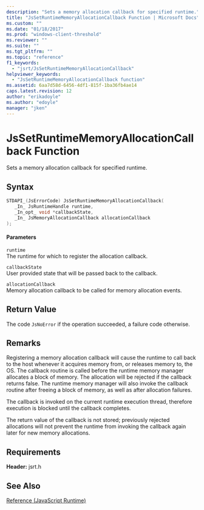 ```yaml
---
description: "Sets a memory allocation callback for specified runtime."
title: "JsSetRuntimeMemoryAllocationCallback Function | Microsoft Docs"
ms.custom: ""
ms.date: "01/18/2017"
ms.prod: "windows-client-threshold"
ms.reviewer: ""
ms.suite: ""
ms.tgt_pltfrm: ""
ms.topic: "reference"
f1_keywords: 
  - "jsrt/JsSetRuntimeMemoryAllocationCallback"
helpviewer_keywords: 
  - "JsSetRuntimeMemoryAllocationCallback function"
ms.assetid: 6aa7d58d-6456-4df1-815f-1ba36fb4ae14
caps.latest.revision: 12
author: "erikadoyle"
ms.author: "edoyle"
manager: "jken"
---
```

# JsSetRuntimeMemoryAllocationCallback Function
Sets a memory allocation callback for specified runtime.  
  
## Syntax  
  
```cpp  
STDAPI_(JsErrorCode) JsSetRuntimeMemoryAllocationCallback(  
   _In_ JsRuntimeHandle runtime,  
   _In_opt_ void *callbackState,  
   _In_ JsMemoryAllocationCallback allocationCallback  
);  
```  
  
#### Parameters  
 `runtime`  
 The runtime for which to register the allocation callback.  
  
 `callbackState`  
 User provided state that will be passed back to the callback.  
  
 `allocationCallback`  
 Memory allocation callback to be called for memory allocation events.  
  
## Return Value  
 The code `JsNoError` if the operation succeeded, a failure code otherwise.  
  
## Remarks  
 Registering a memory allocation callback will cause the runtime to call back to the host whenever it acquires memory from, or releases memory to, the OS. The callback routine is called before the runtime memory manager allocates a block of memory. The allocation will be rejected if the callback returns false. The runtime memory manager will also invoke the callback routine after freeing a block of memory, as well as after allocation failures.  
  
 The callback is invoked on the current runtime execution thread, therefore execution is blocked until the callback completes.  
  
 The return value of the callback is not stored; previously rejected allocations will not prevent the runtime from invoking the callback again later for new memory allocations.  
  
## Requirements  
 **Header:** jsrt.h  
  
## See Also  
 [Reference (JavaScript Runtime)](../chakra-hosting/reference-javascript-runtime.md)